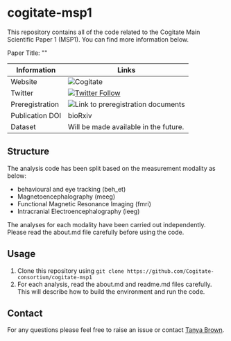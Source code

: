# cogitate-msp1

This repository contains all of the code related to the Cogitate Main Scientific Paper 1 (MSP1). You can find more information below.

Paper Title: ""

| Information | Links |
| --- | --- |
| Website | ![Cogitate](https://img.shields.io/badge/cogitate-website-cornflowerblue) |
| Twitter | [![Twitter Follow](https://img.shields.io/twitter/follow/arccogitate?style=social)](https://twitter.com/arccogitate) |
| Preregistration | ![Link to preregistration documents](https://osf.io/3t7ax/) |
| Publication DOI | bioRxiv |
| Dataset | Will be made available in the future. |

## Structure

The analysis code has been split based on the measurement modality as below:

- behavioural and eye tracking (beh_et)
- Magnetoencephalography (meeg)
- Functional Magnetic Resonance Imaging (fmri)
- Intracranial Electroencephalography (ieeg)

The analyses for each modality have been carried out independently. Please read the about.md file carefully before using the code.

## Usage

1. Clone this repository using `git clone https://github.com/Cogitate-consortium/cogitate-msp1`
2. For each analysis, read the about.md and readme.md files carefully. This will describe how to build the environment and run the code.

## Contact

For any questions please feel free to raise an issue or contact [Tanya Brown](mailto:tanya.brown@ae.mpg.de).
